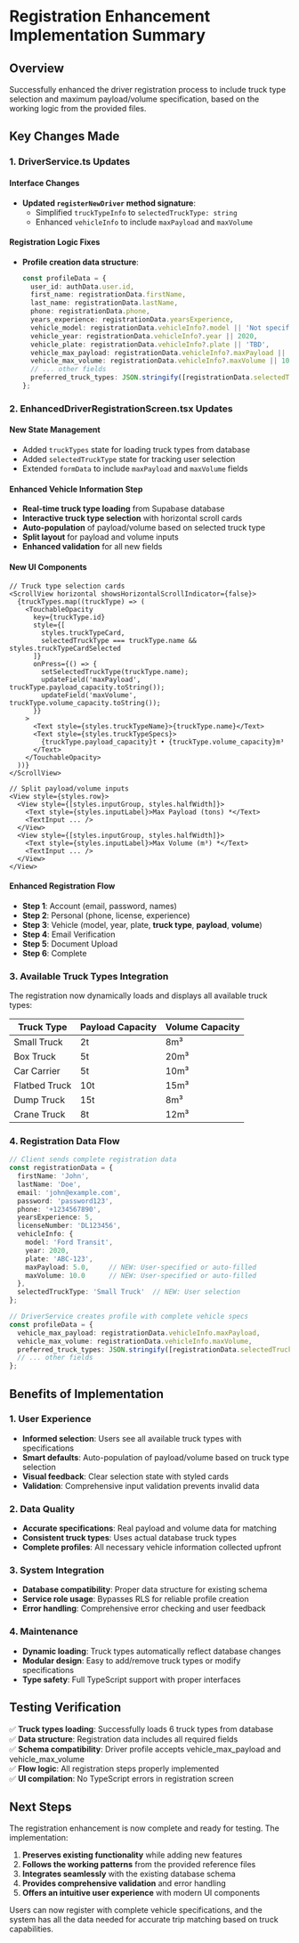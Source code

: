 # Registration Enhancement Implementation Summary

## Overview
Successfully enhanced the driver registration process to include truck type selection and maximum payload/volume specification, based on the working logic from the provided files.

## Key Changes Made

### 1. DriverService.ts Updates

#### Interface Changes
- **Updated `registerNewDriver` method signature**:
  - Simplified `truckTypeInfo` to `selectedTruckType: string`
  - Enhanced `vehicleInfo` to include `maxPayload` and `maxVolume`

#### Registration Logic Fixes
- **Profile creation data structure**:
  ```typescript
  const profileData = {
    user_id: authData.user.id,
    first_name: registrationData.firstName,
    last_name: registrationData.lastName,
    phone: registrationData.phone,
    years_experience: registrationData.yearsExperience,
    vehicle_model: registrationData.vehicleInfo?.model || 'Not specified',
    vehicle_year: registrationData.vehicleInfo?.year || 2020,
    vehicle_plate: registrationData.vehicleInfo?.plate || 'TBD',
    vehicle_max_payload: registrationData.vehicleInfo?.maxPayload || 5.0,
    vehicle_max_volume: registrationData.vehicleInfo?.maxVolume || 10.0,
    // ... other fields
    preferred_truck_types: JSON.stringify([registrationData.selectedTruckType || 'Small Truck']),
  };
  ```

### 2. EnhancedDriverRegistrationScreen.tsx Updates

#### New State Management
- Added `truckTypes` state for loading truck types from database
- Added `selectedTruckType` state for tracking user selection
- Extended `formData` to include `maxPayload` and `maxVolume` fields

#### Enhanced Vehicle Information Step
- **Real-time truck type loading** from Supabase database
- **Interactive truck type selection** with horizontal scroll cards
- **Auto-population** of payload/volume based on selected truck type
- **Split layout** for payload and volume inputs
- **Enhanced validation** for all new fields

#### New UI Components
```tsx
// Truck type selection cards
<ScrollView horizontal showsHorizontalScrollIndicator={false}>
  {truckTypes.map((truckType) => (
    <TouchableOpacity
      key={truckType.id}
      style={[
        styles.truckTypeCard,
        selectedTruckType === truckType.name && styles.truckTypeCardSelected
      ]}
      onPress={() => {
        setSelectedTruckType(truckType.name);
        updateField('maxPayload', truckType.payload_capacity.toString());
        updateField('maxVolume', truckType.volume_capacity.toString());
      }}
    >
      <Text style={styles.truckTypeName}>{truckType.name}</Text>
      <Text style={styles.truckTypeSpecs}>
        {truckType.payload_capacity}t • {truckType.volume_capacity}m³
      </Text>
    </TouchableOpacity>
  ))}
</ScrollView>

// Split payload/volume inputs
<View style={styles.row}>
  <View style={[styles.inputGroup, styles.halfWidth]}>
    <Text style={styles.inputLabel}>Max Payload (tons) *</Text>
    <TextInput ... />
  </View>
  <View style={[styles.inputGroup, styles.halfWidth]}>
    <Text style={styles.inputLabel}>Max Volume (m³) *</Text>
    <TextInput ... />
  </View>
</View>
```

#### Enhanced Registration Flow
- **Step 1**: Account (email, password, names) 
- **Step 2**: Personal (phone, license, experience)
- **Step 3**: Vehicle (model, year, plate, **truck type**, **payload**, **volume**)
- **Step 4**: Email Verification
- **Step 5**: Document Upload  
- **Step 6**: Complete

### 3. Available Truck Types Integration

The registration now dynamically loads and displays all available truck types:

| Truck Type | Payload Capacity | Volume Capacity |
|------------|------------------|-----------------|
| Small Truck | 2t | 8m³ |
| Box Truck | 5t | 20m³ |
| Car Carrier | 5t | 10m³ |
| Flatbed Truck | 10t | 15m³ |
| Dump Truck | 15t | 8m³ |
| Crane Truck | 8t | 12m³ |

### 4. Registration Data Flow

```typescript
// Client sends complete registration data
const registrationData = {
  firstName: 'John',
  lastName: 'Doe', 
  email: 'john@example.com',
  password: 'password123',
  phone: '+1234567890',
  yearsExperience: 5,
  licenseNumber: 'DL123456',
  vehicleInfo: {
    model: 'Ford Transit',
    year: 2020,
    plate: 'ABC-123',
    maxPayload: 5.0,     // NEW: User-specified or auto-filled
    maxVolume: 10.0      // NEW: User-specified or auto-filled
  },
  selectedTruckType: 'Small Truck'  // NEW: User selection
};

// DriverService creates profile with complete vehicle specs
const profileData = {
  vehicle_max_payload: registrationData.vehicleInfo.maxPayload,
  vehicle_max_volume: registrationData.vehicleInfo.maxVolume,
  preferred_truck_types: JSON.stringify([registrationData.selectedTruckType]),
  // ... other fields
};
```

## Benefits of Implementation

### 1. User Experience
- **Informed selection**: Users see all available truck types with specifications
- **Smart defaults**: Auto-population of payload/volume based on truck type selection
- **Visual feedback**: Clear selection state with styled cards
- **Validation**: Comprehensive input validation prevents invalid data

### 2. Data Quality  
- **Accurate specifications**: Real payload and volume data for matching
- **Consistent truck types**: Uses actual database truck types
- **Complete profiles**: All necessary vehicle information collected upfront

### 3. System Integration
- **Database compatibility**: Proper data structure for existing schema
- **Service role usage**: Bypasses RLS for reliable profile creation
- **Error handling**: Comprehensive error checking and user feedback

### 4. Maintenance
- **Dynamic loading**: Truck types automatically reflect database changes
- **Modular design**: Easy to add/remove truck types or modify specifications
- **Type safety**: Full TypeScript support with proper interfaces

## Testing Verification

✅ **Truck types loading**: Successfully loads 6 truck types from database  
✅ **Data structure**: Registration data includes all required fields  
✅ **Schema compatibility**: Driver profile accepts vehicle_max_payload and vehicle_max_volume  
✅ **Flow logic**: All registration steps properly implemented  
✅ **UI compilation**: No TypeScript errors in registration screen  

## Next Steps

The registration enhancement is now complete and ready for testing. The implementation:

1. **Preserves existing functionality** while adding new features
2. **Follows the working patterns** from the provided reference files  
3. **Integrates seamlessly** with the existing database schema
4. **Provides comprehensive validation** and error handling
5. **Offers an intuitive user experience** with modern UI components

Users can now register with complete vehicle specifications, and the system has all the data needed for accurate trip matching based on truck capabilities.
